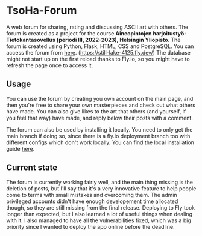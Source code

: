 # TsoHa-Forum

A web forum for sharing, rating and discussing ASCII art with others. The forum is created as a project for the course **Aineopintojen harjoitustyö: Tietokantasovellus (periodi III, 2022-2023), Helsingin Yliopisto**. The forum is created using Python, Flask, HTML, CSS and PostgreSQL. You can access the forum from [here](https://still-lake-4125.fly.dev/). (https://still-lake-4125.fly.dev/) The database might not start up on the first reload thanks to Fly.io, so you might have to refresh the page once to access it.

## Usage

You can use the forum by creating you own account on the main page, and then you're free to share your own masterpieces and check out what others have made.
You can also give likes to the art that others (and yourself, if you feel that way) have made, and reply below their posts with a comment.

The forum can also be used by installing it locally. You need to only get the main branch if doing so, since there is a fly.io deployment branch too with different configs which don't work locally. You can find the local installation guide [here](documentation/installation.md).


## Current state

The forum is currently working fairly well, and the main thing missing is the deletion of posts, but I'll say that it's a very innovative feature
to help people come to terms with small mistakes and overcoming them. The admin privileged accounts didn't have enough developement time allocated though, so they are still missing from the final release. Deploying to Fly took longer than expected, but I also learned a lot of useful things when dealing with it. I also managed to have all the vulnerabilities fixed, which was a big priority since I wanted to deploy the app online before the deadline.
